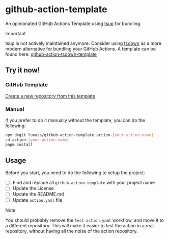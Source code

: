 # github-action-template

An opinionated GitHub Actions Template using [tsup](https://github.com/egoist/tsup) for bundling.

> [!IMPORTANT]
> tsup is not actively maintained anymore. Consider using [tsdown](https://github.com/rolldown/tsdown) as a more modern alternative for bundling your GitHub Actions.
> A template can be found here: [github-action-tsdown-template](https://github.com/luxass/github-action-template-tsdown)


## Try it now!

### GitHub Template

[Create a new repository from this template](https://github.com/new?template_name=github-action-template&template_owner=luxass&name=action-[name])

### Manual

If you prefer to do it manually without the template, you can do the following:

```bash
npx degit luxass/github-action-template action-[your-action-name]
cd action-[your-action-name]
pnpm install
```

## Usage

Before you start, you need to do the following to setup the project:

- [ ] Find and replace all `github-action-template` with your project name
- [ ] Update the License
- [ ] Update the README.md
- [ ] Update `action.yaml` file

> [!NOTE]
> You should probably remove the `test-action.yaml` workflow, and move it to a different repository.
> This will make it easier to test the action in a real repository, without having all the noise of the action repository.
